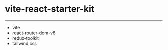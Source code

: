 <!--
 * @Author: dingyuwen ding_yuwen@163.com
 * @Date: 2023-01-09 18:36:51
 * @LastEditTime: 2023-01-10 09:53:48
 * @LastEditors: dingyuwen
 * @Description:
-->
# vite-react-starter-kit

---

- vite
- react-router-dom-v6
- redux-toolkit
- tailwind css

